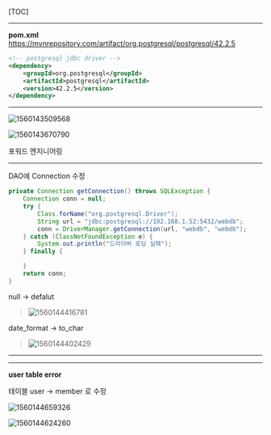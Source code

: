 [TOC]



---

**pom.xml**  <https://mvnrepository.com/artifact/org.postgresql/postgresql/42.2.5>

```xml
<!-- postgresql jdbc driver -->
<dependency>
    <groupId>org.postgresql</groupId>
    <artifactId>postgresql</artifactId>
    <version>42.2.5</version>
</dependency>
```

---

![1560143509568](assets/1560143509568.png)

![1560143670790](assets/1560143670790.png)

포워드 엔지니어링

---

DAO에 Connection 수정

```java
private Connection getConnection() throws SQLException {
    Connection conn = null;
    try {
        Class.forName("org.postgresql.Driver");
        String url = "jdbc:postgresql://192.168.1.52:5432/webdb";
        conn = DriverManager.getConnection(url, "webdb", "webdb");
    } catch (ClassNotFoundException e) {
        System.out.println("드라이버 로딩 실패");
    } finally {

    }
    return conn;
}
```

null -> defalut

> ![1560144416781](assets/1560144416781.png)

date_format -> to_char

> ![1560144402429](assets/1560144402429.png)

---



---

**user table error**

테이블  user -> member 로 수정



![1560144659326](assets/1560144659326.png)

![1560144624260](assets/1560144624260.png)

